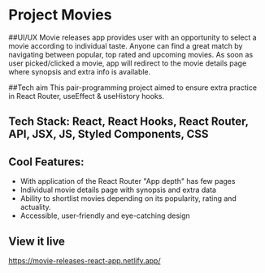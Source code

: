# Project Movies

##UI/UX
Movie releases app provides user with an opportunity to select a movie according to individual taste. Anyone can find a great match by navigating between popular, top rated and upcoming movies. As soon as user picked/clicked a movie, app will redirect to the movie details page where synopsis and extra info is available.

##Tech aim
This pair-programming project aimed to ensure extra practice in React Router, useEffect & useHistory hooks.

## Tech Stack: React, React Hooks, React Router, API, JSX, JS, Styled Components, CSS

## Cool Features:

- With application of the React Router "App depth" has few pages
- Individual movie details page with synopsis and extra data
- Ability to shortlist movies depending on its popularity, rating and actuality.
- Accessible, user-friendly and eye-catching design

## View it live

https://movie-releases-react-app.netlify.app/
